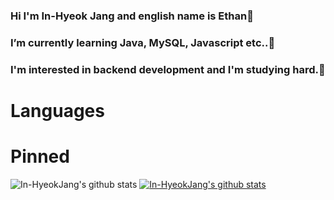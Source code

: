 ### Hi I'm In-Hyeok Jang and english name is Ethan👋
### I’m currently learning Java, MySQL, Javascript etc..🌱
### I'm interested in backend development and I'm studying hard.📖

# Languages 

# Pinned
![In-HyeokJang's github stats](https://github-readme-stats.vercel.app/api?username=In-HyeokJang&show_icons=true)
[![In-HyeokJang's github stats](https://github-readme-stats.vercel.app/api/top-langs/?username=In-HyeokJang&show_icons=true&hide_border=true&title_color=004386&icon_color=004386&layout=compact)](https://github.com/In-HyeokJang)


<!--
**In-HyeokJang/In-HyeokJang** is a ✨ _special_ ✨ repository because its `README.md` (this file) appears on your GitHub profile.

Here are some ideas to get you started:

- 🔭 I’m currently working on ...
- 🌱 I’m currently learning ...
- 👯 I’m looking to collaborate on ...
- 🤔 I’m looking for help with ...
- 💬 Ask me about ...
- 📫 How to reach me: ...
- 😄 Pronouns: ...
- ⚡ Fun fact: ...
-->
